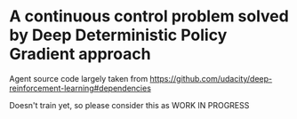 # A continuous control problem solved by Deep Deterministic Policy Gradient approach

Agent source code largely taken from https://github.com/udacity/deep-reinforcement-learning#dependencies

Doesn't train yet, so please consider this as WORK IN PROGRESS
